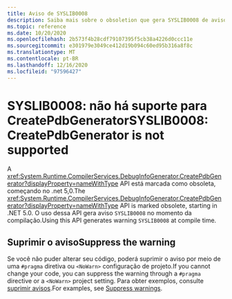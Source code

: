 ```yaml
---
title: Aviso de SYSLIB0008
description: Saiba mais sobre o obsoletion que gera SYSLIB0008 de aviso de tempo de compilação.
ms.topic: reference
ms.date: 10/20/2020
ms.openlocfilehash: 2b573f4b28cdf79107395f5cb38a4226d0ccc11e
ms.sourcegitcommit: e301979e3049ce412d19b094c60ed95b316a8f8c
ms.translationtype: MT
ms.contentlocale: pt-BR
ms.lasthandoff: 12/16/2020
ms.locfileid: "97596427"
---
```

# <a name="syslib0008-createpdbgenerator-is-not-supported"></a><span data-ttu-id="bcabc-103">SYSLIB0008: não há suporte para CreatePdbGenerator</span><span class="sxs-lookup"><span data-stu-id="bcabc-103">SYSLIB0008: CreatePdbGenerator is not supported</span></span>

<span data-ttu-id="bcabc-104">A <xref:System.Runtime.CompilerServices.DebugInfoGenerator.CreatePdbGenerator?displayProperty=nameWithType> API está marcada como obsoleta, começando no .net 5,0.</span><span class="sxs-lookup"><span data-stu-id="bcabc-104">The <xref:System.Runtime.CompilerServices.DebugInfoGenerator.CreatePdbGenerator?displayProperty=nameWithType> API is marked obsolete, starting in .NET 5.0.</span></span> <span data-ttu-id="bcabc-105">O uso dessa API gera aviso `SYSLIB0008` no momento da compilação.</span><span class="sxs-lookup"><span data-stu-id="bcabc-105">Using this API generates warning `SYSLIB0008` at compile time.</span></span>

## <a name="suppress-the-warning"></a><span data-ttu-id="bcabc-106">Suprimir o aviso</span><span class="sxs-lookup"><span data-stu-id="bcabc-106">Suppress the warning</span></span>

<span data-ttu-id="bcabc-107">Se você não puder alterar seu código, poderá suprimir o aviso por meio de uma `#pragma` diretiva ou `<NoWarn>` configuração de projeto.</span><span class="sxs-lookup"><span data-stu-id="bcabc-107">If you cannot change your code, you can suppress the warning through a `#pragma` directive or a `<NoWarn>` project setting.</span></span> <span data-ttu-id="bcabc-108">Para obter exemplos, consulte [suprimir avisos](../syslib-obsoletions.md#suppress-warnings).</span><span class="sxs-lookup"><span data-stu-id="bcabc-108">For examples, see [Suppress warnings](../syslib-obsoletions.md#suppress-warnings).</span></span>
